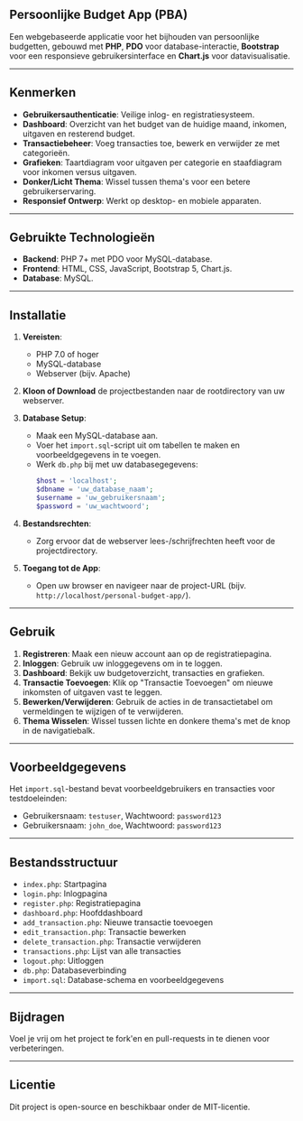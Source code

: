 ## Persoonlijke Budget App (PBA)

Een webgebaseerde applicatie voor het bijhouden van persoonlijke budgetten, gebouwd met **PHP**, **PDO** voor database-interactie, **Bootstrap** voor een responsieve gebruikersinterface en **Chart.js** voor datavisualisatie.

---

## Kenmerken

- **Gebruikersauthenticatie**: Veilige inlog- en registratiesysteem.
- **Dashboard**: Overzicht van het budget van de huidige maand, inkomen, uitgaven en resterend budget.
- **Transactiebeheer**: Voeg transacties toe, bewerk en verwijder ze met categorieën.
- **Grafieken**: Taartdiagram voor uitgaven per categorie en staafdiagram voor inkomen versus uitgaven.
- **Donker/Licht Thema**: Wissel tussen thema's voor een betere gebruikerservaring.
- **Responsief Ontwerp**: Werkt op desktop- en mobiele apparaten.

---

## Gebruikte Technologieën

- **Backend**: PHP 7+ met PDO voor MySQL-database.
- **Frontend**: HTML, CSS, JavaScript, Bootstrap 5, Chart.js.
- **Database**: MySQL.

---

## Installatie

1. **Vereisten**:
   - PHP 7.0 of hoger
   - MySQL-database
   - Webserver (bijv. Apache)
   
2. **Kloon of Download** de projectbestanden naar de rootdirectory van uw webserver.

3. **Database Setup**:
   - Maak een MySQL-database aan.
   - Voer het `import.sql`-script uit om tabellen te maken en voorbeeldgegevens in te voegen.
   - Werk `db.php` bij met uw databasegegevens:
     ```php
     $host = 'localhost';
     $dbname = 'uw_database_naam';
     $username = 'uw_gebruikersnaam';
     $password = 'uw_wachtwoord';
     ```

4. **Bestandsrechten**:
   - Zorg ervoor dat de webserver lees-/schrijfrechten heeft voor de projectdirectory.

5. **Toegang tot de App**:
   - Open uw browser en navigeer naar de project-URL (bijv. `http://localhost/personal-budget-app/`).

---

## Gebruik

1. **Registreren**: Maak een nieuw account aan op de registratiepagina.
2. **Inloggen**: Gebruik uw inloggegevens om in te loggen.
3. **Dashboard**: Bekijk uw budgetoverzicht, transacties en grafieken.
4. **Transactie Toevoegen**: Klik op "Transactie Toevoegen" om nieuwe inkomsten of uitgaven vast te leggen.
5. **Bewerken/Verwijderen**: Gebruik de acties in de transactietabel om vermeldingen te wijzigen of te verwijderen.
6. **Thema Wisselen**: Wissel tussen lichte en donkere thema's met de knop in de navigatiebalk.

---

## Voorbeeldgegevens

Het `import.sql`-bestand bevat voorbeeldgebruikers en transacties voor testdoeleinden:
- Gebruikersnaam: `testuser`, Wachtwoord: `password123`
- Gebruikersnaam: `john_doe`, Wachtwoord: `password123`

---

## Bestandsstructuur

- `index.php`: Startpagina
- `login.php`: Inlogpagina
- `register.php`: Registratiepagina
- `dashboard.php`: Hoofddashboard
- `add_transaction.php`: Nieuwe transactie toevoegen
- `edit_transaction.php`: Transactie bewerken
- `delete_transaction.php`: Transactie verwijderen
- `transactions.php`: Lijst van alle transacties
- `logout.php`: Uitloggen
- `db.php`: Databaseverbinding
- `import.sql`: Database-schema en voorbeeldgegevens

---

## Bijdragen

Voel je vrij om het project te fork'en en pull-requests in te dienen voor verbeteringen.

---

## Licentie

Dit project is open-source en beschikbaar onder de MIT-licentie.
